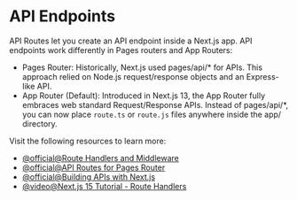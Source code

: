 # API Endpoints 

API Routes let you create an API endpoint inside a Next.js app. API endpoints work differently in Pages routers and App Routers:

* Pages Router: Historically, Next.js used pages/api/* for APIs. This approach relied on Node.js request/response objects and an Express-like API.
* App Router (Default): Introduced in Next.js 13, the App Router fully embraces web standard Request/Response APIs. Instead of pages/api/*, you can now place `route.ts` or `route.js` files anywhere inside the app/ directory.

Visit the following resources to learn more:

- [@official@Route Handlers and Middleware](https://nextjs.org/docs/app/getting-started/route-handlers-and-middleware)
- [@official@API Routes for Pages Router](https://nextjs.org/docs/pages/building-your-application/routing/api-routes)
- [@official@Building APIs with Next.js](https://nextjs.org/blog/building-apis-with-nextjs)
- [@video@Next.js 15 Tutorial - Route Handlers](https://www.youtube.com/watch?v=27Uj6BeIDV0)